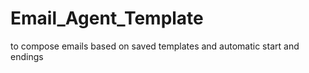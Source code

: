 # Email_Agent_Template

to compose emails based on saved templates and automatic start and endings 
